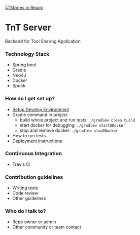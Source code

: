 [![Stories in Ready](https://badge.waffle.io/tnt-develop-team/tntserver.png?label=ready&title=Ready)](https://waffle.io/tnt-develop-team/tntserver)
# TnT Server #

Backend for Tool Sharing Application

### Technology Stack ###

* Spring boot
* Gradle
* Neo4J
* Docker
* Spock

### How do I get set up? ###

* [Setup Develop Environment](https://bitbucket.org/tntowners/tntserver/wiki/Develop%20Environment%20Setup)
* Gradle command in project
    * build whole project and run tests: `./gradlew clean build`
    * start docker for debugging: `./gradlew startDDocker`
    * stop and remove docker: `./gradlew stopDDocker`
* How to run tests
* Deployment instructions


### Continuous Integration ###
* Travis CI
### Contribution guidelines ###

* Writing tests
* Code review
* Other guidelines

### Who do I talk to? ###

* Repo owner or admin
* Other community or team contact